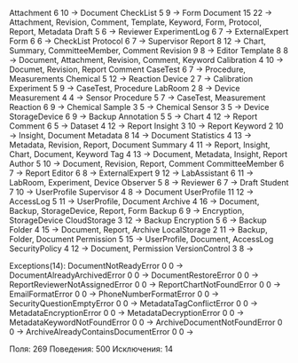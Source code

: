 Attachment 6 10 -> Document
CheckList 5 9 -> Form
Document 15 22 -> Attachment, Revision, Comment, Template, Keyword, Form, Protocol, Report, Metadata
Draft 5 6 -> Reviewer
ExperimentLog 6 7 -> ExternalExpert
Form 6 6 -> CheckList
Protocol 6 7 -> Supervisor
Report 8 12 -> Chart, Summary, CommitteeMember, Comment
Revision 9 8 -> Editor
Template 8 8 -> Document, Attachment, Revision, Comment, Keyword
Calibration 4 10 -> Documet, Revision,  Report Comment
CaseTest 6 7 -> Procedure, Measurements
Chemical 5 12 -> Reaction
Device 2 7 -> Calibration
Experiment 5 9 -> CaseTest, Procedure
LabRoom 2 8 -> Device
Measurement 4 4 -> Sensor
Procedure 5 7 -> CaseTest, Measurement
Reaction 6 9 -> Chemical
Sample 3 5 -> Chemical
Sensor 3 5 -> Device
StorageDevice 6 9 -> Backup
Annotation 5 5 -> 
Chart 4 12 -> Report
Comment 6 5 -> 
Dataset 4 12 -> Report
Insight 3 10 -> Report
Keyword 2 10 -> Insight, Document
Metadata 8 14 -> Document
Statistics 4 13 -> Metadata, Revision, Report, Document
Summary 4 11 -> Report, Insight, Chart, Document, Keyword
Tag 4 13 -> Document, Metadata, Insight, Report
Author 5 10 -> Document, Revision, Report, Comment
CommitteeMember 6 7 -> Report
Editor 6 8 -> 
ExternalExpert 9 12 -> 
LabAssistant 6 11 -> LabRoom, Experiment, Device
Observer 5 8 -> 
Reviewer 6 7 -> Draft
Student 7 10 -> UserProfile
Supervisor 4 8 -> Document
UserProfile 11 12 -> 
AccessLog 5 11 -> UserProfile, Document
Archive 4 16 -> Document, Backup, StorageDevice, Report, Form
Backup 6 9 -> Encryption, StorageDevice
CloudStorage 3 12 -> Backup
Encryption 5 6 -> Backup
Folder 4 15 -> Document, Report, Archive
LocalStorage 2 11 -> Backup, Folder, Document
Permission 5 15 -> UserProfile, Document, AccessLog
SecurityPolicy 4 12 -> Document, Permission
VersionControl 3 8 ->

Exceptions(14):
DocumentNotReadyError 0 0 -> 
DocumentAlreadyArchivedError 0 0 ->
DocumentRestoreError 0 0 ->
ReportReviewerNotAssignedError 0 0 ->
ReportChartNotFoundError 0 0 ->
EmailFormatError 0 0 ->
PhoneNumberFormatError 0 0 ->
SecurityQuestionEmptyError 0 0 ->
MetadataTagConflictError 0 0 ->
MetadataEncryptionError 0 0 ->
MetadataDecryptionError 0 0 ->
MetadataKeywordNotFoundError 0 0 ->
ArchiveDocumentNotFoundError 0 0 ->
ArchiveAlreadyContainsDocumentError 0 0 ->

Поля: 269
Поведения: 500
Исключения: 14